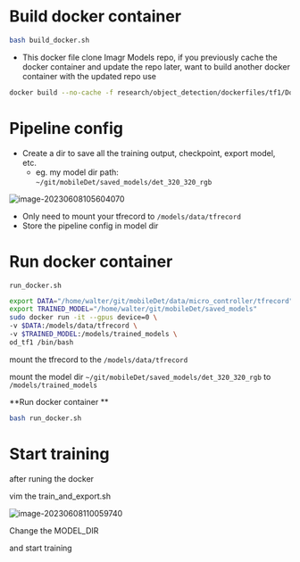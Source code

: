 # Build docker container

```bash
bash build_docker.sh
```

* This docker file clone Imagr Models repo, if you previously cache the docker container and update the repo later, want to build another docker container with the updated repo use 

```bash 
docker build --no-cache -f research/object_detection/dockerfiles/tf1/Dockerfile -t od_tf1 .
```



# Pipeline config 

* Create a dir to save all the training output, checkpoint, export model, etc. 
  * eg. my model dir path: `~/git/mobileDet/saved_models/det_320_320_rgb`

![image-20230608105604070](/home/walter/git/imagr/models/README.assets/image-20230608105604070.png)

* Only need to mount your tfrecord to `/models/data/tfrecord`
* Store the pipeline config in model dir 

# Run docker container 

`run_docker.sh`

```bash
export DATA="/home/walter/git/mobileDet/data/micro_controller/tfrecord"
export TRAINED_MODEL="/home/walter/git/mobileDet/saved_models"
sudo docker run -it --gpus device=0 \
-v $DATA:/models/data/tfrecord \
-v $TRAINED_MODEL:/models/trained_models \
od_tf1 /bin/bash
```

mount the tfrecord to the `/models/data/tfrecord`

mount the model dir `~/git/mobileDet/saved_models/det_320_320_rgb`  to `/models/trained_models`

**Run docker container **

```bash 
bash run_docker.sh
```



# Start training 

after runing the docker 

vim the train_and_export.sh

![image-20230608110059740](/home/walter/git/imagr/models/README.assets/image-20230608110059740.png)

Change the MODEL_DIR

and start training 



